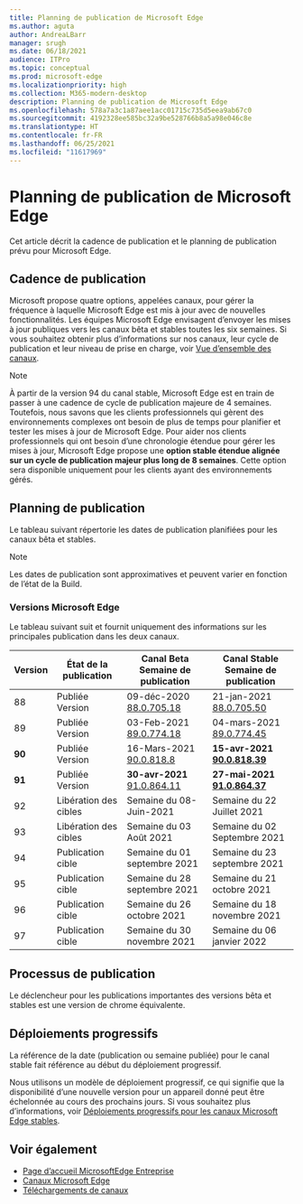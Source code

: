 ```yaml
---
title: Planning de publication de Microsoft Edge
ms.author: aguta
author: AndreaLBarr
manager: srugh
ms.date: 06/18/2021
audience: ITPro
ms.topic: conceptual
ms.prod: microsoft-edge
ms.localizationpriority: high
ms.collection: M365-modern-desktop
description: Planning de publication de Microsoft Edge
ms.openlocfilehash: 578a7a3c1a87aee1acc01715c735d5eea9ab67c0
ms.sourcegitcommit: 4192328ee585bc32a9be528766b8a5a98e046c8e
ms.translationtype: HT
ms.contentlocale: fr-FR
ms.lasthandoff: 06/25/2021
ms.locfileid: "11617969"
---
```

# <a name="microsoft-edge-release-schedule"></a>Planning de publication de Microsoft Edge

Cet article décrit la cadence de publication et le planning de publication prévu pour Microsoft Edge.

## <a name="release-cadence"></a>Cadence de publication

Microsoft propose quatre options, appelées canaux, pour gérer la fréquence à laquelle Microsoft Edge est mis à jour avec de nouvelles fonctionnalités. Les équipes Microsoft Edge envisagent d’envoyer les mises à jour publiques vers les canaux bêta et stables toutes les six semaines. Si vous souhaitez obtenir plus d’informations sur nos canaux, leur cycle de publication et leur niveau de prise en charge, voir [Vue d’ensemble des canaux](./microsoft-edge-channels.md#channel-overview).

> [!NOTE]
> À partir de la version 94 du canal stable, Microsoft Edge est en train de passer à une cadence de cycle de publication majeure de 4 semaines. Toutefois, nous savons que les clients professionnels qui gèrent des environnements complexes ont besoin de plus de temps pour planifier et tester les mises à jour de Microsoft Edge. Pour aider nos clients professionnels qui ont besoin d’une chronologie étendue pour gérer les mises à jour, Microsoft Edge propose une **option stable étendue alignée sur un cycle de publication majeur plus long de 8 semaines**. Cette option sera disponible uniquement pour les clients ayant des environnements gérés.

## <a name="release-schedule"></a>Planning de publication

Le tableau suivant répertorie les dates de publication planifiées pour les canaux bêta et stables.

> [!NOTE]
> Les dates de publication sont approximatives et peuvent varier en fonction de l’état de la Build.

### <a name="microsoft-edge-releases"></a>Versions Microsoft Edge

Le tableau suivant suit et fournit uniquement des informations sur les principales publication dans les deux canaux.

| Version | État de la publication | Canal Beta<br>Semaine de publication | Canal Stable<br>Semaine de publication |
|---------|-----|------|--------|
| 88 | Publiée<br>Version | 09-déc-2020<br>[88.0.705.18](/microsoft-edge-relnote-archive-beta-channel.md#version-88070518-december-9) | 21-jan-2021<br>[88.0.705.50](/microsoft-edge-relnote-archive-stable-channel.md#version-88070550-january-21)|
| 89 | Publiée<br>Version | 03-Feb-2021<br>[89.0.774.18](/microsoft-edge-relnote-beta-channel.md#version-89077423-february-8) | 04-mars-2021<br>[89.0.774.45](/microsoft-edge-relnote-stable-channel.md#version-89077445-march-4) |
| **90** | Publiée<br>Version | 16-Mars-2021<br>[90.0.818.8](/microsoft-edge-relnote-beta-channel.md#version-9008188-march-16) | **15-avr-2021**<BR>**[90.0.818.39](/microsoft-edge-relnote-stable-channel#version-90081839-april-15)** |
| **91** | Publiée<br>Version | **30-avr-2021**<br>[91.0.864.11](/microsoft-edge-relnote-beta-channel.md#version-91086411-april-30) | **27-mai-2021**<BR>**[91.0.864.37](/microsoft-edge-relnote-stable-channel#version-91086437-may-27)** |
| 92 | Libération des cibles | Semaine du 08-Juin-2021 | Semaine du 22 Juillet 2021 |
| 93 | Libération des cibles | Semaine du 03 Août 2021 | Semaine du 02 Septembre 2021 |
| 94 | Publication cible | Semaine du 01 septembre 2021 | Semaine du 23 septembre 2021 |
| 95 | Publication cible | Semaine du 28 septembre 2021 | Semaine du 21 octobre 2021 |
| 96 | Publication cible | Semaine du 26 octobre 2021 | Semaine du 18 novembre 2021 |
| 97 | Publication cible | Semaine du 30 novembre 2021 | Semaine du 06 janvier 2022 |

## <a name="release-process"></a>Processus de publication

Le déclencheur pour les publications importantes des versions bêta et stables est une version de chrome équivalente.

## <a name="progressive-rollouts"></a>Déploiements progressifs

La référence de la date (publication ou semaine publiée) pour le canal stable fait référence au début du déploiement progressif.

Nous utilisons un modèle de déploiement progressif, ce qui signifie que la disponibilité d’une nouvelle version pour un appareil donné peut être échelonnée au cours des prochains jours. Si vous souhaitez plus d’informations, voir [Déploiements progressifs pour les canaux Microsoft Edge stables](/deployedge/microsoft-edge-update-progressive-rollout).

## <a name="see-also"></a>Voir également

- [Page d’accueil MicrosoftEdge Entreprise](https://aka.ms/EdgeEnterprise)
- [Canaux Microsoft Edge](/deployedge/microsoft-edge-channels)
- [Téléchargements de canaux](https://www.microsoft.com/edge/business/download)